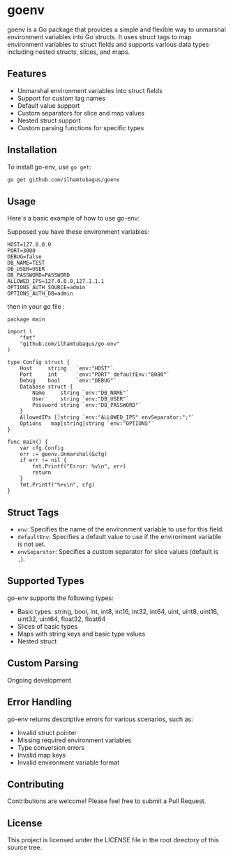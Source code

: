 # goenv

goenv is a Go package that provides a simple and flexible way to unmarshal environment variables into Go structs. It uses struct tags to map environment variables to struct fields and supports various data types including nested structs, slices, and maps.

## Features

- Unmarshal environment variables into struct fields
- Support for custom tag names
- Default value support
- Custom separators for slice and map values
- Nested struct support
- Custom parsing functions for specific types

## Installation

To install go-env, use `go get`:

```bash
go get github.com/ilhamtubagus/goenv
```

## Usage
Here's a basic example of how to use go-env:

Supposed you have these environment variables: 
```
HOST=127.0.0.0
PORT=3000
DEBUG=false
DB_NAME=TEST
DB_USER=USER
DB_PASSWORD=PASSWORD
ALLOWED_IPS=127.0.0.0,127.1.1.1
OPTIONS_AUTH_SOURCE=admin
OPTIONS_AUTH_DB=admin
```
then in your go file :
```
package main

import (
    "fmt"
    "github.com/ilhamtubagus/go-env"
)

type Config struct {
    Host     string   `env:"HOST"`
    Port     int      `env:"PORT" defaultEnv:"8080"`
    Debug    bool     `env:"DEBUG"`
    Database struct {
        Name     string `env:"DB_NAME"`
        User     string `env:"DB_USER"`
        Password string `env:"DB_PASSWORD"`
    }
    AllowedIPs []string `env:"ALLOWED_IPS" envSeparator:";"`
    Options   map[string]string `env:"OPTIONS"`
}

func main() {
    var cfg Config
    err := goenv.Unmarshal(&cfg)
    if err != nil {
        fmt.Printf("Error: %v\n", err)
        return
    }
    fmt.Printf("%+v\n", cfg)
}
```

## Struct Tags
- `env`: Specifies the name of the environment variable to use for this field.
- `defaultEnv`: Specifies a default value to use if the environment variable is not set.
- `envSeparator`: Specifies a custom separator for slice values (default is `,`).

## Supported Types
go-env supports the following types:
- Basic types: string, bool, int, int8, int16, int32, int64, uint, uint8, uint16, uint32, uint64, float32, float64
- Slices of basic types
- Maps with string keys and basic type values
- Nested struct


## Custom Parsing
Ongoing development

## Error Handling
go-env returns descriptive errors for various scenarios, such as:
- Invalid struct pointer
- Missing required environment variables
- Type conversion errors
- Invalid map keys
- Invalid environment variable format

## Contributing
Contributions are welcome! Please feel free to submit a Pull Request.

## License
This project is licensed under the LICENSE file in the root directory of this source tree.
